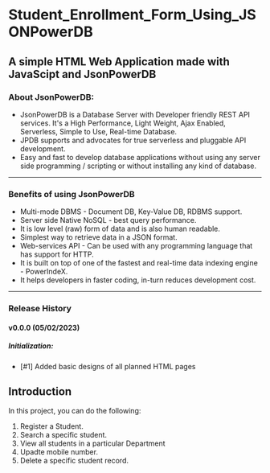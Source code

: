 # Student_Enrollment_Form_Using_JSONPowerDB

## A simple **HTML Web Application** made with **JavaScipt** and **JsonPowerDB**

### About JsonPowerDB:
* JsonPowerDB is a Database Server with Developer friendly REST API services. It's a High Performance, Light Weight, Ajax Enabled, Serverless, Simple to Use, Real-time Database.
* JPDB supports and advocates for true serverless and pluggable API development.
* Easy and fast to develop database applications without using any server side programming / scripting or without installing any kind of database.
---

### Benefits of using JsonPowerDB
- Multi-mode DBMS - Document DB, Key-Value DB, RDBMS support.
- Server side Native NoSQL - best query performance.
- It is low level (raw) form of data and is also human readable.
- Simplest way to retrieve data in a JSON format.
- Web-services API - Can be used with any programming language that has support for HTTP.
- It is built on top of one of the fastest and real-time data indexing engine - PowerIndeX.
- It helps developers in faster coding, in-turn reduces development cost.
---

### Release History
#### v0.0.0 (05/02/2023)
##### Initialization:
- [#1] Added basic designs of all planned HTML pages


## Introduction
In this project, you can do the following:
1. Register a Student.
2. Search a specific student.
3. View all students in a particular Department
4. Upadte mobile number.
5. Delete a specific student record.
